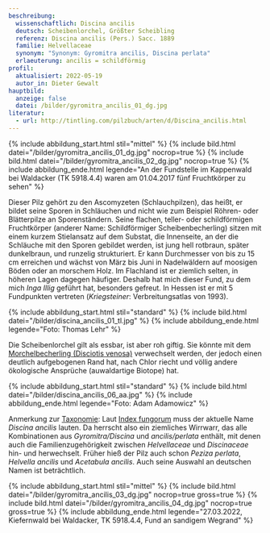 ```yaml
---
beschreibung:
  wissenschaftlich: Discina ancilis
  deutsch: Scheibenlorchel, Größter Scheibling
  referenz: Discina ancilis (Pers.) Sacc. 1889
  familie: Helvellaceae
  synonym: "Synonym: Gyromitra ancilis, Discina perlata"
  erlaeuterung: ancilis = schildförmig
profil:
  aktualisiert: 2022-05-19
  autor_in: Dieter Gewalt
hauptbild:
  anzeige: false
  datei: /bilder/gyromitra_ancilis_01_dg.jpg
literatur:
  - url: http://tintling.com/pilzbuch/arten/d/Discina_ancilis.html
---
```

{% include abbildung_start.html stil="mittel" %}
{% include bild.html datei="/bilder/gyromitra_ancilis_01_dg.jpg" nocrop=true %}
{% include bild.html datei="/bilder/gyromitra_ancilis_02_dg.jpg" nocrop=true %}
{% include abbildung_ende.html legende="An der Fundstelle im Kappenwald bei Waldacker (TK 5918.4.4) waren am 01.04.2017 fünf Fruchtkörper zu sehen" %}

Dieser Pilz gehört zu den Ascomyzeten (Schlauchpilzen), das heißt, er bildet seine Sporen in Schläuchen und nicht wie zum Beispiel Röhren- oder Blätterpilze an Sporenständern. Seine flachen, teller- oder schildförmigen Fruchtkörper (anderer Name: Schildförmiger Scheibenbecherling) sitzen mit einem kurzem Stielansatz auf dem Substat, die Innenseite, an der die Schläuche mit den Sporen gebildet werden, ist jung hell rotbraun, später dunkelbraun, und runzelig strukturiert. Er kann Durchmesser von bis zu 15 cm erreichen und wächst von März bis Juni in Nadelwäldern auf moosigen Böden oder an morschem Holz. Im Flachland ist er ziemlich selten, in höheren Lagen dagegen häufiger. Deshalb hat mich dieser Fund, zu dem mich *Inga Illig* geführt hat, besonders gefreut. In Hessen ist er mit 5 Fundpunkten vertreten (*Kriegsteiner*: Verbreitungsatlas von 1993).

{% include abbildung_start.html stil="standard" %}
{% include bild.html datei="/bilder/discina_ancilis_01_tl.jpg" %}
{% include abbildung_ende.html legende="Foto: Thomas Lehr" %}

Die Scheibenlorchel gilt als essbar, ist aber roh giftig. Sie könnte mit dem [Morchelbecherling (Disciotis venosa)](/pilze/disciotis-venosa-morchelbecherling) verwechselt werden, der jedoch einen deutlich aufgebogenen Rand hat, nach Chlor riecht und völlig andere ökologische Ansprüche (auwaldartige Biotope) hat.

{% include abbildung_start.html stil="standard" %}
{% include bild.html datei="/bilder/discina_ancilis_06_aa.jpg" %}
{% include abbildung_ende.html legende="Foto: Adam Adamowicz" %}

Anmerkung zur [Taxonomie](Taxonomie "Glossar"): 
Laut [Index fungorum](http://www.speciesfungorum.org/Names/SynSpecies.asp?RecordID=248544) muss der aktuelle Name *Discina ancilis* lauten. Da herrscht also ein ziemliches Wirrwarr, das alle Kombinationen aus *Gyromitra/Discina* und *ancilis/perlata* enthält, mit denen auch die Familienzugehörigkeit zwischen *Helvellaceae* und *Discinaceae* hin- und herwechselt. Früher hieß der Pilz auch schon *Peziza perlata*, *Helvella ancilis* und *Acetabula ancilis*. Auch seine Auswahl an deutschen Namen ist beträchtlich.

{% include abbildung_start.html stil="mittel" %}
{% include bild.html datei="/bilder/gyromitra_ancilis_03_dg.jpg" nocrop=true gross=true %}
{% include bild.html datei="/bilder/gyromitra_ancilis_04_dg.jpg" nocrop=true gross=true %}
{% include abbildung_ende.html legende="27.03.2022, Kiefernwald bei Waldacker, TK 5918.4.4, Fund an sandigem Wegrand" %}